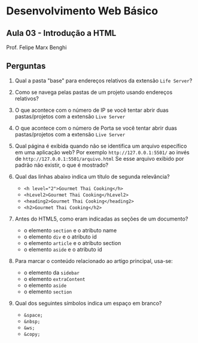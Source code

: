 # **Desenvolvimento Web Básico**
## Aula 03 - Introdução a HTML
Prof. Felipe Marx Benghi 

## Perguntas
1. Qual a pasta "base" para endereços relativos da extensão `Life Server`? 

1. Como se navega pelas pastas de um projeto usando endereços relativos?

1. O que acontece com o número de IP se você tentar abrir duas pastas/projetos com a extensão `Live Server`

1. O que acontece com o número de Porta se você tentar abrir duas pastas/projetos com a extensão `Live Server`

1. Qual página é exibida quando não se identifica um arquivo específico em uma aplicação web? Por exemplo `http://127.0.0.1:5501/` ao invés de `http://127.0.0.1:5501/arquivo.html`
    Se esse arquivo exibido por padrão não existir, o que é mostrado?

1. Qual das linhas abaixo indica um título de segunda relevância?
    - `<h level="2">Gourmet Thai Cooking</h>`
    - `<hLevel2>Gourmet Thai Cooking</hLevel2>`
    - `<heading2>Gourmet Thai Cooking</heading2>`
    - `<h2>Gourmet Thai Cooking</h2>`

1. Antes do HTML5, como eram indicadas as seções de um documento?
    - o elemento `section` e o atributo name
    - o elemento `div` e o atributo id
    - o elemento `article` e o atributo section
    - o elemento `aside` e o atributo id

1. Para marcar o conteúdo relacionado ao artigo principal, usa-se:
    - o elemento da `sidebar` 
    - o elemento `extraContent`
    - o elemento `aside` 
    - o elemento `section`

1. Qual dos seguintes símbolos indica um espaço em branco?
    - `&space;`
    - `&nbsp;`
    - `&ws;`
    - `&copy;`



